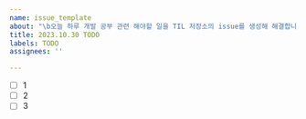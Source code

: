 ```yaml
---
name: issue_template
about: "\b오늘 하루 개발 공부 관련 해야할 일을 TIL 저장소의 issue를 생성해 해결합니다."
title: 2023.10.30 TODO
labels: TODO
assignees: ''

---
```


- [ ] 1
- [ ] 2
- [ ] 3
